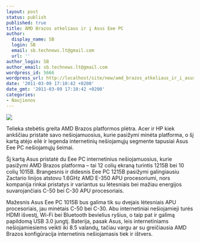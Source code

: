 ```yaml
---
layout: post
status: publish
published: true
title: AMD Brazos atkeliaus ir į Asus Eee PC
author:
  display_name: SB
  login: SB
  email: sb.technews.lt@gmail.com
  url: ''
author_login: SB
author_email: sb.technews.lt@gmail.com
wordpress_id: 5666
wordpress_url: http://localhost/site/new/amd_brazos_atkeliaus_ir_i_asus_eee_pc/
date: '2011-03-09 17:10:42 +0200'
date_gmt: '2011-03-09 17:10:42 +0200'
categories:
- Naujienos
---
```

<div class="imgright"><img src="http://technews.lt/upload/eee-zactario.jpg"  /></div>
<p>Telieka stebėtis greita AMD Brazos platformos plėtra. Acer ir HP kiek ankščiau pristatė savo nešiojamuosius, kurie pasižymi minėta platforma, o šį kartą atėjo eilė ir legenda internetinių nešiojamųjų segmente tapusiai Asus Eee PC nešiojamųjų šeimai.</p>
<p>Šį kartą Asus pristatė du Eee PC internetinius nešiojamuosius, kurie pasižymi AMD Brazos platforma – tai 12 colių ekraną turintis 1215B bei 10 colių 1015B. Brangesnis ir didesnis Eee PC 1215B pasižymi galingiausiu Zactario linijos atstovu 1.6GHz AMD E-350 APU procesoriumi, nors kompanija rinkai pristatys ir variantus su lėtesniais bei mažiau energijos suvarojančiais C-50 bei C-30 APU procesoriais.</p>
<p>Mažesnis Asus Eee PC 1015B bus galima tik su dvejais lėtesniais APU procesoriais, jau minėtais C-50 bei C-30. Abu internetiniai nešiojamieji turės HDMI išvestį, Wi-Fi bei Bluetooth bevielius ryšius, o taip pat ir galimą papildomą USB 3.0 jungtį. Baterija, pasak Asus, leis internetiniams nešiojamiesiems veikti iki 8.5 valandų, tačiau vargu ar su greičiausia AMD Brazos konfigūracija internetinis nešiojamasis tiek ir ištvers.<br /></p>
